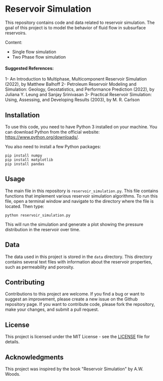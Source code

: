 # Reservoir Simulation

This repository contains code and data related to reservoir simulation. The goal of this project is to model the behavior of fluid flow in subsurface reservoirs.

Content:
 - Single flow simulation
 - Two Phase flow simulation


#### Suggested References:
 1- An Introduction to Multiphase, Multicomponent Reservoir Simulation (2022), by Matthew Balhoff
 2- Petroleum Reservoir Modeling and Simulation: Geology, Geostatistics, and Performance Prediction (2022), by Juliana Y. Leung and Sanjay Srinivasan
 3- Practical Reservoir Simulation: Using, Assessing, and Developing Results (2003), by M. R. Carlson


## Installation

To use this code, you need to have Python 3 installed on your machine. You can download Python from the official website: https://www.python.org/downloads/.

You also need to install a few Python packages:

```
pip install numpy
pip install matplotlib
pip install pandas
```

## Usage

The main file in this repository is `reservoir_simulation.py`. This file contains functions that implement various reservoir simulation algorithms. To run this file, open a terminal window and navigate to the directory where the file is located. Then type:

```
python reservoir_simulation.py
```

This will run the simulation and generate a plot showing the pressure distribution in the reservoir over time.

## Data

The data used in this project is stored in the `data` directory. This directory contains several text files with information about the reservoir properties, such as permeability and porosity.

## Contributing

Contributions to this project are welcome. If you find a bug or want to suggest an improvement, please create a new issue on the Github repository page. If you want to contribute code, please fork the repository, make your changes, and submit a pull request.

## License

This project is licensed under the MIT License - see the [LICENSE](LICENSE) file for details.

## Acknowledgments

This project was inspired by the book "Reservoir Simulation" by A.W. Woods.
